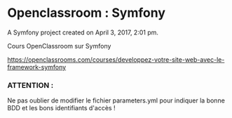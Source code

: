 # Openclassroom : Symfony

A Symfony project created on April 3, 2017, 2:01 pm.

Cours OpenClassroom sur Symfony 

https://openclassrooms.com/courses/developpez-votre-site-web-avec-le-framework-symfony

### ATTENTION :
Ne pas oublier de modifier le fichier parameters.yml pour indiquer la bonne BDD et les bons identifiants d'accès !
